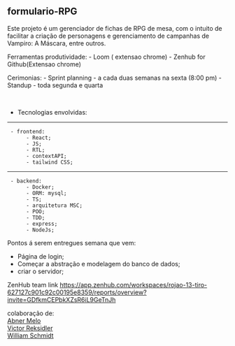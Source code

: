 ## formulario-RPG

 <div>
  Este projeto é um gerenciador de fichas de RPG de mesa, com o intuito de facilitar a criação de personagens 
  e gerenciamento de campanhas de Vampiro: A Máscara, entre outros.

  Ferramentas produtividade:
	- Loom ( extensao chrome)
	- Zenhub for Github(Extensao chrome)
	
  Cerimonias:
	- Sprint planning - a cada duas semanas na sexta (8:00 pm)
	- Standup - toda segunda e quarta

 </div>

 <br>
 
 - Tecnologias envolvidas:
 ------------------------------
	 - frontend: 
		  - React;
		  - JS;
		  - RTL;
		  - contextAPI;
		  - tailwind CSS;
-------------------------------
	 - backend:
		  - Docker; 
		  - ORM: mysql;
		  - TS;
		  - arquitetura MSC;
		  - POO;
		  - TDD;
		  - express;
		  - NodeJs;
   

Pontos á serem entregues semana que vem:
 - Página de login;
 - Começar a abstração e modelagem do banco de dados;
 - criar o servidor;


ZenHub team link <Vai expirar em dois dias me avisem caso nao consigam usar>
https://app.zenhub.com/workspaces/rojao-13-tiro-627127c901c92c00195e8359/reports/overview?invite=GDfkmCEPbkXZsR6iL9GeTnJh

<div>
 colaboração de: 
 <br>
 <a href="https://www.linkedin.com/in/abner-melo-47363647/" name="abner1" id="abner">
  <label for="abner1"> Abner Melo </label>
  <br>
  <a href="https://www.linkedin.com/in/vreksidler/" name="victor1" id="victor">
  <label for="victor1"> Victor Reksidler </label>
   <br>
   <a href="https://www.linkedin.com/in/williamschmidtsantos/" name="william1" id="william"/>
  <label for="william1">  William Schmidt </label>
   <br>
</div>

